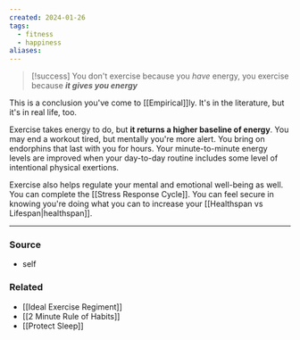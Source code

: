 ```yaml
---
created: 2024-01-26
tags:
  - fitness
  - happiness
aliases:
---
```

> [!success] You don't exercise because you *have* energy, you exercise because ***it gives you energy***

This is a conclusion you've come to [[Empirical]]ly. It's in the literature, but it's in real life, too.

Exercise takes energy to do, but **it returns a higher baseline of energy**. You may end a workout tired, but mentally you're more alert. You bring on endorphins that last with you for hours. Your minute-to-minute energy levels are improved when your day-to-day routine includes some level of intentional physical exertions. 

Exercise also helps regulate your mental and emotional well-being as well. You can complete the [[Stress Response Cycle]]. You can feel secure in knowing you're doing what you can to increase your [[Healthspan vs Lifespan|healthspan]].

****
### Source
- self

### Related
- [[Ideal Exercise Regiment]]
- [[2 Minute Rule of Habits]]
- [[Protect Sleep]]